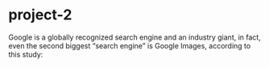 # project-2

Google is a globally recognized search engine and an industry giant,
in fact, even the second biggest “search engine” is Google Images, according to this study:
